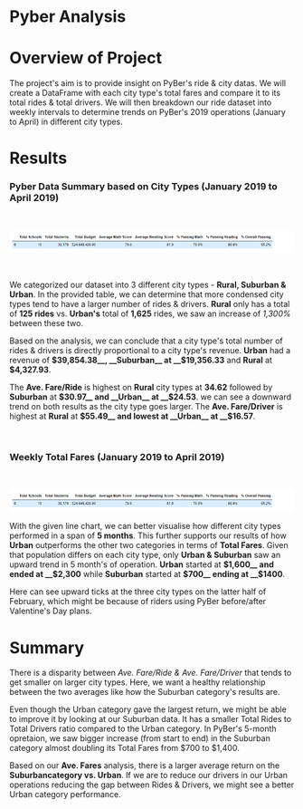 # Pyber Analysis

# Overview of Project
The project's aim is to provide insight on PyBer's ride & city datas. We will create a DataFrame with each city type's total fares and compare it to its total rides & total drivers. We will then breakdown our ride dataset into weekly intervals to determine trends on PyBer's 2019 operations (January to April) in different city types.

# Results
### Pyber Data Summary based on City Types (January 2019 to April 2019)

<br>

![image](https://raw.githubusercontent.com/RobC30/School_District_Analysis/main/Resources/dist_sum_old.PNG)


<br>

We categorized our dataset into 3 different city types - __Rural, Suburban & Urban__. In the provided table, we can determine that more condensed city types tend to have a larger number of rides & drivers. __Rural__ only has a total of __125 rides__ vs. __Urban's__ total of __1,625__ rides, we saw an increase of _1,300%_ between these two.

Based on the analysis, we can conclude that a city type's total number of rides & drivers is directly proportional to a city type's revenue. __Urban__ had a revenue of __$39,854.38__, __Suburban__ at __$19,356.33__ and __Rural__ at __$4,327.93__. 

 The __Ave. Fare/Ride__ is highest on __Rural__ city types at __34.62__ followed by __Suburban__ at __$30.97__ and __Urban__ at __$24.53__. we can see a downward trend on both results as the city type goes larger. The __Ave. Fare/Driver__ is highest at __Rural__ at __$55.49__ and lowest at __Urban__ at __$16.57__.

<br>

### Weekly Total Fares (January 2019 to April 2019)

<br>

![image](https://raw.githubusercontent.com/RobC30/School_District_Analysis/main/Resources/dist_sum_old.PNG)


With the given line chart, we can better visualise how different city types performed in a span of __5 months__. This further supports our results of how __Urban__ outperforms the other two categories in terms of __Total Fares__. Given that population differs on each city type, only __Urban & Suburban__ saw an upward trend in 5 month's of operation. __Urban__ started at __$1,600__ and ended at __$2,300__ while __Suburban__ started at __$700__ ending at __$1400__.

Here can see upward ticks at the three city types on the latter half of February, which might be because of riders using PyBer before/after Valentine's Day plans. 


# Summary
There is  a disparity between _Ave. Fare/Ride & Ave. Fare/Driver_ that tends to get smaller on larger city types. Here, we want a healthy relationship between the two averages like how the Suburban category's results are.

Even though the Urban category gave the largest return, we might be able to improve it by looking at our Suburban data. It has a smaller Total Rides to Total Drivers ratio compared to the Urban category. In PyBer's 5-month opretaion, we saw bigger increase (from start to end) in the Suburban category almost doubling its Total Fares from $700 to $1,400.

Based on our __Ave. Fares__ analysis, there is a larger average return on the __Suburbancategory vs. Urban__. If we are to reduce our drivers in our Urban operations reducing the gap between Rides & Drivers, we might see a better Urban category performance.